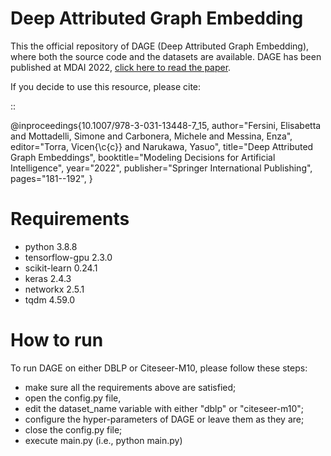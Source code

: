 # Deep Attributed Graph Embedding
This the official repository of DAGE (Deep Attributed Graph Embedding), where both the source code and the datasets are available.
DAGE has been published at MDAI 2022, [click here to read the paper](https://link.springer.com/chapter/10.1007/978-3-031-13448-7_15). 

If you decide to use this resource, please cite:

::

@inproceedings{10.1007/978-3-031-13448-7_15,
author="Fersini, Elisabetta and Mottadelli, Simone and Carbonera, Michele and Messina, Enza",
editor="Torra, Vicen{\c{c}} and Narukawa, Yasuo",
title="Deep Attributed Graph Embeddings",
booktitle="Modeling Decisions for Artificial Intelligence",
year="2022",
publisher="Springer International Publishing",
pages="181--192",
}

# Requirements
- python 3.8.8
- tensorflow-gpu 2.3.0 
- scikit-learn 0.24.1 
- keras 2.4.3 
- networkx 2.5.1 
- tqdm 4.59.0 

# How to run
To run DAGE on either DBLP or Citeseer-M10, please follow these steps:
- make sure all the requirements above are satisfied;
- open the config.py file,
- edit the dataset_name variable with either "dblp" or "citeseer-m10";
- configure the hyper-parameters of DAGE or leave them as they are;
- close the config.py file;
- execute main.py (i.e., python main.py)
